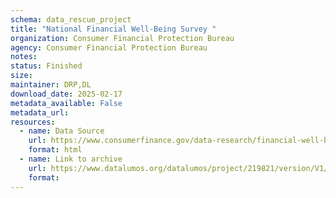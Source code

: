 ```yaml
---
schema: data_rescue_project 
title: "National Financial Well-Being Survey "
organization: Consumer Financial Protection Bureau
agency: Consumer Financial Protection Bureau
notes: 
status: Finished
size: 
maintainer: DRP,DL
download_date: 2025-02-17
metadata_available: False
metadata_url: 
resources:
  - name: Data Source
    url: https://www.consumerfinance.gov/data-research/financial-well-being-survey-data/
    format: html
  - name: Link to archive
    url: https://www.datalumos.org/datalumos/project/219821/version/V1/view
    format: 
---
```


